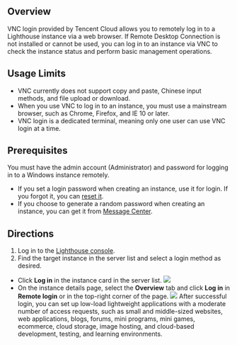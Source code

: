 
## Overview
VNC login provided by Tencent Cloud allows you to remotely log in to a Lighthouse instance via a web browser. If Remote Desktop Connection is not installed or cannot be used, you can log in to an instance via VNC to check the instance status and perform basic management operations.

## Usage Limits

- VNC currently does not support copy and paste, Chinese input methods, and file upload or download.
- When you use VNC to log in to an instance, you must use a mainstream browser, such as Chrome, Firefox, and IE 10 or later.
- VNC login is a dedicated terminal, meaning only one user can use VNC login at a time.

## Prerequisites

You must have the admin account (Administrator) and password for logging in to a Windows instance remotely. 
- If you set a login password when creating an instance, use it for login. If you forgot it, you can [reset it](https://intl.cloud.tencent.com/document/product/1103/41553).
- If you choose to generate a random password when creating an instance, you can get it from [Message Center](https://console.cloud.tencent.com/message).

## Directions

1. Log in to the [Lighthouse console](https://console.cloud.tencent.com/lighthouse/instance/index).
2. Find the target instance in the server list and select a login method as desired.
 - Click **Log in** in the instance card in the server list.
![](https://qcloudimg.tencent-cloud.cn/raw/11148d430192dcc14bb2f55d039d32d5.png)
 - On the instance details page, select the **Overview** tab and click **Log in** in **Remote login** or in the top-right corner of the page.
![](https://qcloudimg.tencent-cloud.cn/raw/492865c871113a6fdc0cc23766c67eae.png)
After successful login, you can set up low-load lightweight applications with a moderate number of access requests, such as small and middle-sized websites, web applications, blogs, forums, mini programs, mini games, ecommerce, cloud storage, image hosting, and cloud-based development, testing, and learning environments.

